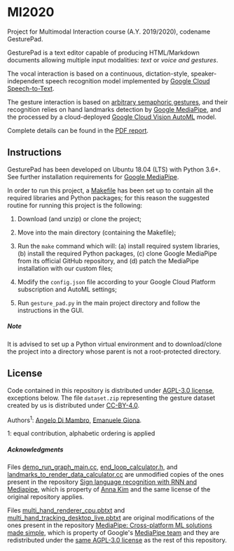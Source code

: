 # MI2020
Project for Multimodal Interaction course (A.Y. 2019/2020), codename GesturePad.

GesturePad is a text editor capable of producing HTML/Markdown documents allowing multiple input
modalities: *text* or *voice and gestures*.

The vocal interaction is based on a continuous, dictation-style, speaker-independent speech
recognition model implemented by [Google Cloud Speech-to-Text][speech].

The gesture interaction is based on [arbitrary semaphoric gestures][dataset], and their recognition
relies on hand landmarks detection by [Google MediaPipe][mediapipe], and the processed by a
cloud-deployed [Google Cloud Vision AutoML][automl] model.

Complete details can be found in the [PDF report][report].

## Instructions
GesturePad has been developed on Ubuntu 18.04 (LTS) with Python 3.6+.
See further installation requirements for [Google MediaPipe][mediapipe].

In order to run this project, a [Makefile](./Makefile) has been set up to contain all
the required libraries and Python packages; for this reason the suggested
routine for running this project is the following:

1. Download (and unzip) or clone the project;

2. Move into the main directory (containing the Makefile);

3. Run the `make` command which will:
(a) install required system libraries,
(b) install the required Python packages,
(c) clone Google MediaPipe from its official GitHub repository, and
(d) patch the MediaPipe installation with our custom files;

4. Modify the `config.json` file according to your Google Cloud Platform subscription
and AutoML settings;

5. Run `gesture_pad.py` in the main project directory and follow the instructions in the GUI.

##### Note
It is advised to set up a Python virtual environment and to download/clone the project into a directory whose parent is not a root-protected directory.


## License
Code contained in this repository is distributed under [AGPL-3.0 license][license], exceptions below.
The file `dataset.zip` representing the gesture dataset created by us is distributed under
[CC-BY-4.0](https://creativecommons.org/licenses/by/4.0/).

Authors<sup>1</sup>: [Angelo Di Mambro][auth1], [Emanuele Giona][auth2].

1: equal contribution, alphabetic ordering is applied

##### Acknowledgments

Files [demo_run_graph_main.cc][demo_graph], [end_loop_calculator.h][calculator1], and
[landmarks_to_render_data_calculator.cc][calculator2] are unmodified copies of the ones
present in the repository [Sign language recognition with RNN and Mediapipe][rabBit64repo],
which is property of [Anna Kim][rabBit64] and the same license of the original repository applies.

Files [multi_hand_renderer_cpu.pbtxt][renderer] and [multi_hand_tracking_desktop_live.pbtxt][tracking]
are original modifications of the ones present in the repository
[MediaPipe: Cross-platform ML solutions made simple][mediapiperepo], which is property of
Google's [MediaPipe team][mediapipe] and they are redistributed under the [same
AGPL-3.0 license][license] as the rest of this repository.

[license]: ./LICENSE
[auth1]: https://github.com/angelodimambro
[auth2]: https://github.com/emanuelegiona
[demo_graph]: ./data/mediapipe_custom/demo_run_graph_main.cc
[calculator1]: ./data/mediapipe_custom/end_loop_calculator.h
[calculator2]: ./data/mediapipe_custom/landmarks_to_render_data_calculator.cc
[rabBit64]: https://github.com/rabBit64
[rabBit64repo]: https://github.com/rabBit64/Sign-language-recognition-with-RNN-and-Mediapipe
[renderer]: ./data/mediapipe_custom/multi_hand_renderer_cpu.pbtxt
[tracking]: ./data/mediapipe_custom/multi_hand_tracking_desktop_live.pbtxt
[mediapiperepo]: https://github.com/google/mediapipe
[mediapipe]: https://mediapipe.dev/
[speech]: https://cloud.google.com/speech-to-text
[automl]: https://cloud.google.com/automl
[report]: ./anonymous_report.pdf
[dataset]: ./dataset.zip
